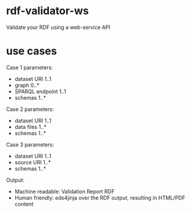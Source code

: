 # rdf-validator-ws
Validate your RDF using a web-service API


# use cases 
Case 1 parameters: 
- dataset URI 1..1
- graph 0..*
- SPARQL endpoint 1..1
- schemas 1..*


Case 2 parameters: 
- dataset URI 1..1
- data files 1..*
- schemas 1..*


Case 3 parameters: 
- dataset URI 1..1
- source URI 1..*
- schemas 1..*

Output:
- Machine readable: Validation Report RDF
- Human friendly: eds4jinja over the RDF output, resulting in HTML/PDF content